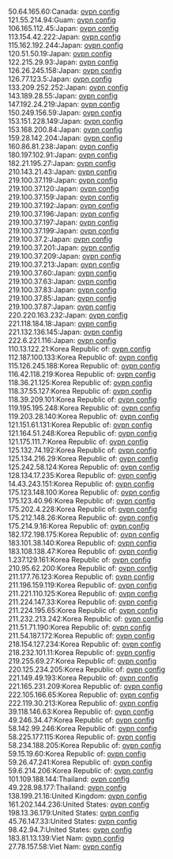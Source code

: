 50.64.165.60:Canada: [ovpn config](vpn/50_64_165_60.ovpn)  
121.55.214.94:Guam: [ovpn config](vpn/121_55_214_94.ovpn)  
106.165.112.45:Japan: [ovpn config](vpn/106_165_112_45.ovpn)  
113.154.42.222:Japan: [ovpn config](vpn/113_154_42_222.ovpn)  
115.162.192.244:Japan: [ovpn config](vpn/115_162_192_244.ovpn)  
120.51.50.19:Japan: [ovpn config](vpn/120_51_50_19.ovpn)  
122.215.29.93:Japan: [ovpn config](vpn/122_215_29_93.ovpn)  
126.26.245.158:Japan: [ovpn config](vpn/126_26_245_158.ovpn)  
126.77.123.5:Japan: [ovpn config](vpn/126_77_123_5.ovpn)  
133.209.252.252:Japan: [ovpn config](vpn/133_209_252_252.ovpn)  
143.189.28.55:Japan: [ovpn config](vpn/143_189_28_55.ovpn)  
147.192.24.219:Japan: [ovpn config](vpn/147_192_24_219.ovpn)  
150.249.156.59:Japan: [ovpn config](vpn/150_249_156_59.ovpn)  
153.151.228.149:Japan: [ovpn config](vpn/153_151_228_149.ovpn)  
153.168.200.84:Japan: [ovpn config](vpn/153_168_200_84.ovpn)  
159.28.142.204:Japan: [ovpn config](vpn/159_28_142_204.ovpn)  
160.86.81.238:Japan: [ovpn config](vpn/160_86_81_238.ovpn)  
180.197.102.91:Japan: [ovpn config](vpn/180_197_102_91.ovpn)  
182.21.195.27:Japan: [ovpn config](vpn/182_21_195_27.ovpn)  
210.143.21.43:Japan: [ovpn config](vpn/210_143_21_43.ovpn)  
219.100.37.119:Japan: [ovpn config](vpn/219_100_37_119.ovpn)  
219.100.37.120:Japan: [ovpn config](vpn/219_100_37_120.ovpn)  
219.100.37.159:Japan: [ovpn config](vpn/219_100_37_159.ovpn)  
219.100.37.192:Japan: [ovpn config](vpn/219_100_37_192.ovpn)  
219.100.37.196:Japan: [ovpn config](vpn/219_100_37_196.ovpn)  
219.100.37.197:Japan: [ovpn config](vpn/219_100_37_197.ovpn)  
219.100.37.199:Japan: [ovpn config](vpn/219_100_37_199.ovpn)  
219.100.37.2:Japan: [ovpn config](vpn/219_100_37_2.ovpn)  
219.100.37.201:Japan: [ovpn config](vpn/219_100_37_201.ovpn)  
219.100.37.209:Japan: [ovpn config](vpn/219_100_37_209.ovpn)  
219.100.37.213:Japan: [ovpn config](vpn/219_100_37_213.ovpn)  
219.100.37.60:Japan: [ovpn config](vpn/219_100_37_60.ovpn)  
219.100.37.63:Japan: [ovpn config](vpn/219_100_37_63.ovpn)  
219.100.37.83:Japan: [ovpn config](vpn/219_100_37_83.ovpn)  
219.100.37.85:Japan: [ovpn config](vpn/219_100_37_85.ovpn)  
219.100.37.87:Japan: [ovpn config](vpn/219_100_37_87.ovpn)  
220.220.163.232:Japan: [ovpn config](vpn/220_220_163_232.ovpn)  
221.118.184.18:Japan: [ovpn config](vpn/221_118_184_18.ovpn)  
221.132.136.145:Japan: [ovpn config](vpn/221_132_136_145.ovpn)  
222.6.221.116:Japan: [ovpn config](vpn/222_6_221_116.ovpn)  
110.13.122.21:Korea Republic of: [ovpn config](vpn/110_13_122_21.ovpn)  
112.187.100.133:Korea Republic of: [ovpn config](vpn/112_187_100_133.ovpn)  
115.126.245.188:Korea Republic of: [ovpn config](vpn/115_126_245_188.ovpn)  
116.42.118.219:Korea Republic of: [ovpn config](vpn/116_42_118_219.ovpn)  
118.36.21.125:Korea Republic of: [ovpn config](vpn/118_36_21_125.ovpn)  
118.37.55.127:Korea Republic of: [ovpn config](vpn/118_37_55_127.ovpn)  
118.39.209.101:Korea Republic of: [ovpn config](vpn/118_39_209_101.ovpn)  
119.195.195.248:Korea Republic of: [ovpn config](vpn/119_195_195_248.ovpn)  
119.203.28.140:Korea Republic of: [ovpn config](vpn/119_203_28_140.ovpn)  
121.151.61.131:Korea Republic of: [ovpn config](vpn/121_151_61_131.ovpn)  
121.164.51.248:Korea Republic of: [ovpn config](vpn/121_164_51_248.ovpn)  
121.175.111.7:Korea Republic of: [ovpn config](vpn/121_175_111_7.ovpn)  
125.132.74.192:Korea Republic of: [ovpn config](vpn/125_132_74_192.ovpn)  
125.134.216.29:Korea Republic of: [ovpn config](vpn/125_134_216_29.ovpn)  
125.242.58.124:Korea Republic of: [ovpn config](vpn/125_242_58_124.ovpn)  
128.134.17.235:Korea Republic of: [ovpn config](vpn/128_134_17_235.ovpn)  
14.43.243.151:Korea Republic of: [ovpn config](vpn/14_43_243_151.ovpn)  
175.123.148.100:Korea Republic of: [ovpn config](vpn/175_123_148_100.ovpn)  
175.123.40.96:Korea Republic of: [ovpn config](vpn/175_123_40_96.ovpn)  
175.202.4.228:Korea Republic of: [ovpn config](vpn/175_202_4_228.ovpn)  
175.212.148.26:Korea Republic of: [ovpn config](vpn/175_212_148_26.ovpn)  
175.214.9.16:Korea Republic of: [ovpn config](vpn/175_214_9_16.ovpn)  
182.172.198.175:Korea Republic of: [ovpn config](vpn/182_172_198_175.ovpn)  
183.101.38.140:Korea Republic of: [ovpn config](vpn/183_101_38_140.ovpn)  
183.108.138.47:Korea Republic of: [ovpn config](vpn/183_108_138_47.ovpn)  
1.237.129.161:Korea Republic of: [ovpn config](vpn/1_237_129_161.ovpn)  
210.95.62.200:Korea Republic of: [ovpn config](vpn/210_95_62_200.ovpn)  
211.177.76.123:Korea Republic of: [ovpn config](vpn/211_177_76_123.ovpn)  
211.196.159.119:Korea Republic of: [ovpn config](vpn/211_196_159_119.ovpn)  
211.221.110.125:Korea Republic of: [ovpn config](vpn/211_221_110_125.ovpn)  
211.224.147.33:Korea Republic of: [ovpn config](vpn/211_224_147_33.ovpn)  
211.224.195.65:Korea Republic of: [ovpn config](vpn/211_224_195_65.ovpn)  
211.232.213.242:Korea Republic of: [ovpn config](vpn/211_232_213_242.ovpn)  
211.51.71.190:Korea Republic of: [ovpn config](vpn/211_51_71_190.ovpn)  
211.54.187.172:Korea Republic of: [ovpn config](vpn/211_54_187_172.ovpn)  
218.154.127.234:Korea Republic of: [ovpn config](vpn/218_154_127_234.ovpn)  
218.232.101.11:Korea Republic of: [ovpn config](vpn/218_232_101_11.ovpn)  
219.255.69.27:Korea Republic of: [ovpn config](vpn/219_255_69_27.ovpn)  
220.125.234.205:Korea Republic of: [ovpn config](vpn/220_125_234_205.ovpn)  
221.149.49.193:Korea Republic of: [ovpn config](vpn/221_149_49_193.ovpn)  
221.165.231.209:Korea Republic of: [ovpn config](vpn/221_165_231_209.ovpn)  
222.105.166.65:Korea Republic of: [ovpn config](vpn/222_105_166_65.ovpn)  
222.119.30.213:Korea Republic of: [ovpn config](vpn/222_119_30_213.ovpn)  
39.118.146.63:Korea Republic of: [ovpn config](vpn/39_118_146_63.ovpn)  
49.246.34.47:Korea Republic of: [ovpn config](vpn/49_246_34_47.ovpn)  
58.142.99.246:Korea Republic of: [ovpn config](vpn/58_142_99_246.ovpn)  
58.225.177.115:Korea Republic of: [ovpn config](vpn/58_225_177_115.ovpn)  
58.234.188.205:Korea Republic of: [ovpn config](vpn/58_234_188_205.ovpn)  
59.15.19.60:Korea Republic of: [ovpn config](vpn/59_15_19_60.ovpn)  
59.26.47.241:Korea Republic of: [ovpn config](vpn/59_26_47_241.ovpn)  
59.6.214.206:Korea Republic of: [ovpn config](vpn/59_6_214_206.ovpn)  
101.109.188.144:Thailand: [ovpn config](vpn/101_109_188_144.ovpn)  
49.228.98.177:Thailand: [ovpn config](vpn/49_228_98_177.ovpn)  
138.199.21.16:United Kingdom: [ovpn config](vpn/138_199_21_16.ovpn)  
161.202.144.236:United States: [ovpn config](vpn/161_202_144_236.ovpn)  
198.13.36.179:United States: [ovpn config](vpn/198_13_36_179.ovpn)  
45.76.147.33:United States: [ovpn config](vpn/45_76_147_33.ovpn)  
98.42.94.7:United States: [ovpn config](vpn/98_42_94_7.ovpn)  
183.81.13.139:Viet Nam: [ovpn config](vpn/183_81_13_139.ovpn)  
27.78.157.58:Viet Nam: [ovpn config](vpn/27_78_157_58.ovpn)  
